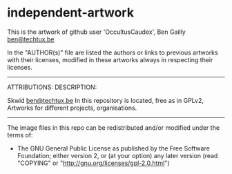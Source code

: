 # independent-artwork

This is the artwork of github user 'OccultusCaudex', Ben Gailly <ben@techtux.be>

In the "AUTHOR(s)" file are listed the authors or links to previous artworks with their licenses, modified in these artworks always in respecting their licenses.

--------------------------------------------------------------------------------

ATTRIBUTIONS:             DESCRIPTION:

Skwid <ben@techtux.be>    In this repository is located, free as in GPLv2, 
                          Artworks for different projects, organisations.

--------------------------------------------------------------------------------

The image files in this repo can be redistributed and/or modified
under the terms of:

* The GNU General Public License as published by the Free Software Foundation;
  either version 2, or (at your option) any later version
  (read "COPYING" or "http://gnu.org/licenses/gpl-2.0.html")
